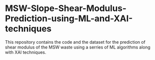 # MSW-Slope-Shear-Modulus-Prediction-using-ML-and-XAI-techniques
This repository contains the code and the dataset for the prediction of shear modulus of the MSW waste using a serries of ML algorithms along with XAI techniques.
